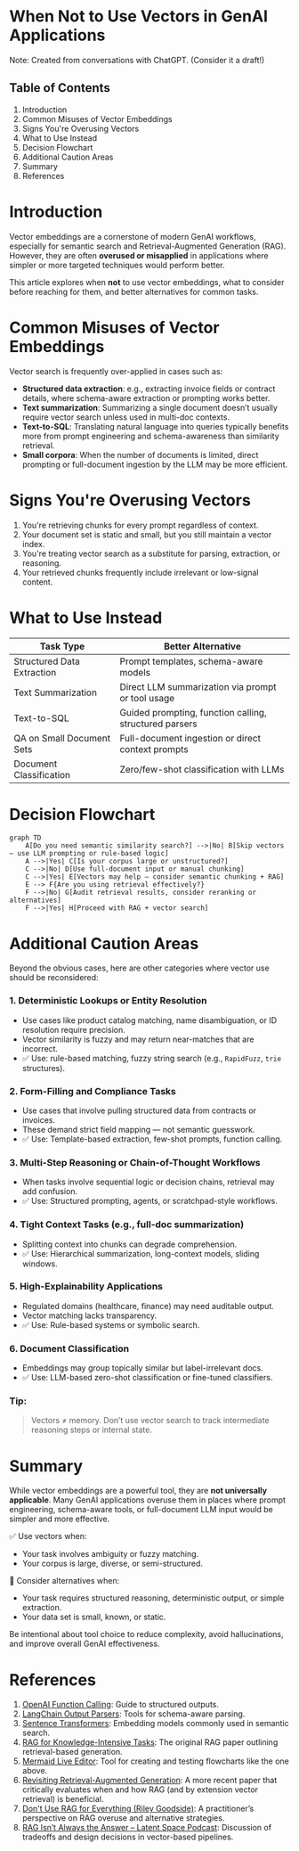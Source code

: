 <!-- ********************* -->
# When Not to Use Vectors in GenAI Applications
<!-- ********************* -->

Note: Created from conversations with ChatGPT. (Consider it a draft!)

## Table of Contents

1. Introduction
2. Common Misuses of Vector Embeddings
3. Signs You're Overusing Vectors
4. What to Use Instead
5. Decision Flowchart
6. Additional Caution Areas
7. Summary
8. References

<!-- ********************* -->
# Introduction
<!-- ********************* -->

Vector embeddings are a cornerstone of modern GenAI workflows, especially for semantic search and Retrieval-Augmented Generation (RAG). However, they are often **overused or misapplied** in applications where simpler or more targeted techniques would perform better.

This article explores when **not** to use vector embeddings, what to consider before reaching for them, and better alternatives for common tasks.

<!-- ********************* -->
# Common Misuses of Vector Embeddings
<!-- ********************* -->

Vector search is frequently over-applied in cases such as:

- **Structured data extraction**: e.g., extracting invoice fields or contract details, where schema-aware extraction or prompting works better.
- **Text summarization**: Summarizing a single document doesn’t usually require vector search unless used in multi-doc contexts.
- **Text-to-SQL**: Translating natural language into queries typically benefits more from prompt engineering and schema-awareness than similarity retrieval.
- **Small corpora**: When the number of documents is limited, direct prompting or full-document ingestion by the LLM may be more efficient.

<!-- ********************* -->
# Signs You're Overusing Vectors
<!-- ********************* -->

1. You're retrieving chunks for every prompt regardless of context.
2. Your document set is static and small, but you still maintain a vector index.
3. You're treating vector search as a substitute for parsing, extraction, or reasoning.
4. Your retrieved chunks frequently include irrelevant or low-signal content.

<!-- ********************* -->
# What to Use Instead
<!-- ********************* -->

| Task Type                     | Better Alternative                                 |
|------------------------------|----------------------------------------------------|
| Structured Data Extraction   | Prompt templates, schema-aware models              |
| Text Summarization           | Direct LLM summarization via prompt or tool usage  |
| Text-to-SQL                  | Guided prompting, function calling, structured parsers |
| QA on Small Document Sets    | Full-document ingestion or direct context prompts  |
| Document Classification      | Zero/few-shot classification with LLMs             |

<!-- ********************* -->
# Decision Flowchart
<!-- ********************* -->

```mermaid
graph TD
    A[Do you need semantic similarity search?] -->|No| B[Skip vectors — use LLM prompting or rule-based logic]
    A -->|Yes| C[Is your corpus large or unstructured?]
    C -->|No| D[Use full-document input or manual chunking]
    C -->|Yes| E[Vectors may help — consider semantic chunking + RAG]
    E --> F{Are you using retrieval effectively?}
    F -->|No| G[Audit retrieval results, consider reranking or alternatives]
    F -->|Yes| H[Proceed with RAG + vector search]
```

<!-- ********************* -->
# Additional Caution Areas
<!-- ********************* -->

Beyond the obvious cases, here are other categories where vector use should be reconsidered:

### 1. Deterministic Lookups or Entity Resolution
- Use cases like product catalog matching, name disambiguation, or ID resolution require precision.
- Vector similarity is fuzzy and may return near-matches that are incorrect.
- ✅ Use: rule-based matching, fuzzy string search (e.g., `RapidFuzz`, `trie` structures).

### 2. Form-Filling and Compliance Tasks
- Use cases that involve pulling structured data from contracts or invoices.
- These demand strict field mapping — not semantic guesswork.
- ✅ Use: Template-based extraction, few-shot prompts, function calling.

### 3. Multi-Step Reasoning or Chain-of-Thought Workflows
- When tasks involve sequential logic or decision chains, retrieval may add confusion.
- ✅ Use: Structured prompting, agents, or scratchpad-style workflows.

### 4. Tight Context Tasks (e.g., full-doc summarization)
- Splitting context into chunks can degrade comprehension.
- ✅ Use: Hierarchical summarization, long-context models, sliding windows.

### 5. High-Explainability Applications
- Regulated domains (healthcare, finance) may need auditable output.
- Vector matching lacks transparency.
- ✅ Use: Rule-based systems or symbolic search.

### 6. Document Classification
- Embeddings may group topically similar but label-irrelevant docs.
- ✅ Use: LLM-based zero-shot classification or fine-tuned classifiers.

### Tip:
> Vectors ≠ memory. Don’t use vector search to track intermediate reasoning steps or internal state.

<!-- ********************* -->
# Summary
<!-- ********************* -->

While vector embeddings are a powerful tool, they are **not universally applicable**. Many GenAI applications overuse them in places where prompt engineering, schema-aware tools, or full-document LLM input would be simpler and more effective.

✅ Use vectors when:
- Your task involves ambiguity or fuzzy matching.
- Your corpus is large, diverse, or semi-structured.

🚫 Consider alternatives when:
- Your task requires structured reasoning, deterministic output, or simple extraction.
- Your data set is small, known, or static.

Be intentional about tool choice to reduce complexity, avoid hallucinations, and improve overall GenAI effectiveness.

<!-- ********************* -->
# References
<!-- ********************* -->

1. [OpenAI Function Calling](https://platform.openai.com/docs/guides/gpt/function-calling): Guide to structured outputs.
2. [LangChain Output Parsers](https://docs.langchain.com/docs/components/output_parsers/): Tools for schema-aware parsing.
3. [Sentence Transformers](https://www.sbert.net/): Embedding models commonly used in semantic search.
4. [RAG for Knowledge-Intensive Tasks](https://arxiv.org/abs/2005.11401): The original RAG paper outlining retrieval-based generation.
5. [Mermaid Live Editor](https://mermaid.live/edit): Tool for creating and testing flowcharts like the one above.
6. [Revisiting Retrieval-Augmented Generation](https://arxiv.org/abs/2402.11750): A more recent paper that critically evaluates when and how RAG (and by extension vector retrieval) is beneficial.
7. [Don't Use RAG for Everything (Riley Goodside)](https://twitter.com/goodside/status/1747057173859885303): A practitioner’s perspective on RAG overuse and alternative strategies.
8. [RAG Isn’t Always the Answer – Latent Space Podcast](https://www.latent.space/p/vector-databases-are-not-a-moat): Discussion of tradeoffs and design decisions in vector-based pipelines.

